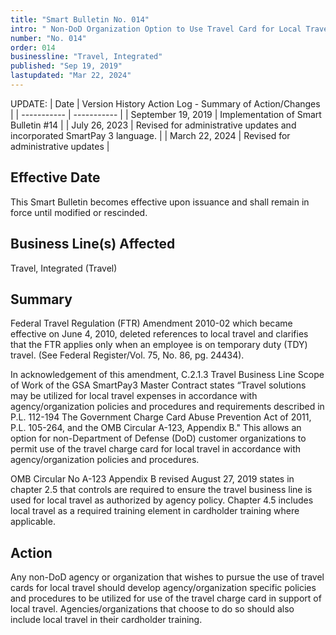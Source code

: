 ```yaml
---
title: "Smart Bulletin No. 014"
intro: " Non-DoD Organization Option to Use Travel Card for Local Travel"
number: "No. 014"
order: 014
businessline: "Travel, Integrated"
published: "Sep 19, 2019"
lastupdated: "Mar 22, 2024"
---
```


UPDATE:
| Date | Version History Action Log - Summary of Action/Changes |
| ----------- | ----------- |
| September 19, 2019 | Implementation of Smart Bulletin #14 |
| July 26, 2023 | Revised for administrative updates and incorporated SmartPay 3 language. |
| March 22, 2024 | Revised for administrative updates |

## Effective Date

This Smart Bulletin becomes effective upon issuance and shall remain in force until modified or rescinded.


## Business Line(s) Affected

Travel, Integrated (Travel) 


## Summary

Federal Travel Regulation (FTR) Amendment 2010-02 which became effective on June 4, 2010, deleted references to local travel and clarifies that the FTR applies only when an employee is on temporary duty (TDY) travel. (See Federal Register/Vol. 75, No. 86, pg. 24434). 

In acknowledgement of this amendment, C.2.1.3 Travel Business Line Scope of Work of the GSA SmartPay3 Master Contract states “Travel solutions may be utilized for local travel expenses in accordance with agency/organization policies and procedures and requirements described in P.L. 112-194 The Government Charge Card Abuse Prevention Act of 2011, P.L. 105-264, and the OMB Circular A-123, Appendix B." This allows an option for non-Department of Defense (DoD) customer organizations to permit use of the travel charge card for local travel in accordance with agency/organization policies and procedures. 

OMB Circular No A-123 Appendix B revised August 27, 2019 states in chapter 2.5 that controls are required to ensure the travel business line is used for local travel as authorized by agency policy. Chapter 4.5 includes local travel as a required training element in cardholder training where applicable.


## Action

Any non-DoD agency or organization that wishes to pursue the use of travel cards for local travel should develop agency/organization specific policies and procedures to be utilized for use of the travel charge card in support of local travel. 
Agencies/organizations that choose to do so should also include local travel in their cardholder training. 
